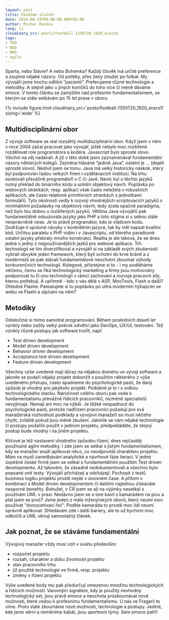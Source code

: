 ```yaml
---
layout: post
title: Fandíme slušně!
date: 2019-08-19T09:00:00.000+02:00
author: Michal Maněna
lang: cz
cloudinary_src: posts/football-1350720_1920_eracx5
tags:
- TDD
- BDD
- MDD
- agile
---
```


Sparta, nebo Slávie? A nebo Bohemka? Každý člověk má určité preference a zaujímá nějaké názory.
Od politiky, přes ženy (muže) po fotbal. My vývojáři jsme trochu odlišní “pacienti”.
Preferujeme různé technologie a metodiky. A stejně jako u jiných koníčků do toho více či méně dáváme emoce.
V tomto článku se zamýšlím nad profesním fundamentalismem, se kterým se stále setkávám po 15 let praxe v oboru.

{% include figure.html cloudinary_src='posts/football-1350720_1920_eracx5' sizing='wide' %}

## Multidisciplinární obor

Z vývoje software se stal rozsáhlý multidisciplinární obor. Když jsem v něm v roce 2004 začal pracovat jako vývojář, ještě nebylo moc rozšířené rozdělovat role programátora a kodéra.
Javascript bylo sprosté slovo. Všichni na něj nadávali. A již v této době jsem zaznamenával fundamentální názory některých kolegů.
Zejména hlásáné “jedině Java”, ostatní je … (doplň sprosté slovo). Nedivil jsem se tomu. Java má velký historicky náskok, který byl podporován řadou velkých firem i vzdělávacích institucí.
Na trhu existovali převážně programátoři v C či Javě. Navíc byl u těchto jazyků nutný překlad do binárního kódu a solidní objektový návrh.
Poptávka po webových stránkách, resp. aplikací však často neležela v robustních aplikacích, ale často relativně primitivních stránkách s jednotkami formulářů.
Tyto okolnosti vedly k rozvoji vhodnějších scriptovacích jazyků s minimálními požadavky na objektový návrh, tedy zcela opačné paradigma, než bylo tou dobou u rozšířených jazyků.
Většina Java vývojářů pak fundamentálně odsuzovala jazyky jako PHP a toto stigma si s sebou stále neoprávněně nese. Je to právě programátor, kdo je vládcem kódu. Dodržuje-li správné návyky v konkrétním jazyce, tak by měl napsat kvalitní kód.
Určitou paralelu s PHP vidím i v Javascriptu, od kterého paradoxně ostatní jazyky přebraly mnoho konstrukcí.
Realita je ale taková, že se dnes jedná o jedny z nejpoužívanějších jazků pro webové aplikace.
Trh technologií se tím diverzifikoval a vývojáři si na základě svých zkušeností vybrali obvykle jeden framework, který byli ochotni do krve bránit a z modernistů se pak stávali fundamentálové neochotni zkoumat výhody konkurenčních technologií.
Kolegové, přiznejme si to - i my podléháme něčemu, čemu se říká technologický marketing a firmy jsou motivovány podporovat tu či onu technologii v rámci zachování a rozvoje pracovní síly, kterou potřebují.
A upřímně - kdo z vás dělá v ASP, MooTools, Flash a další? Ohledně Flashe: Pamatujete si tu poptávku po ultra moderním hýbajícím se webu ve Flashi a ulpívání na něm?

## Metodiky

Odskočme si mimo samotné programování. Během posledních deseti let vznikly nebo zažily velký pokrok odvětví jako DevOps, UX/UI, testování. Též vznikly různé postupy jak software tvořit, např.

* Test driven development
* Model driven development
* Behavior driven development
* Acceptance test driven development
* Feature driven development

Všechny výše uvedené mají důraz na nějakou doménu ve vývoji software a jakmile se podaří nějaký projekt dokončit s použitím některého z výše uvedeného přístupu, často spadneme do psychologické pasti, že daný způsob je vhodný pro jakýkoliv projekt.
Podobně je to i s volbou technologického stacku.
Náročnost celého oboru pak vede k fundamentalismu převážně řídících pracovníků, nicméně specialistů nevyjímaje.
Nemají ani moc na výběr. Je těžké nespadnout do psychologické pasti, protože nadřízení pracovníci požadují pro svá manažerská rozhodnutí podklady a vývojoví manažeři se musí něčeho chytit, zvláště pokud jsou méně zkušení.
Jakmile se vám nějaké technologie či postupy podařilo použít v jednom projektu, předpokládáte, že stejný postup bude vhodný i na jiném projektu.

Klíčové je též nastavení vhodného způsobu řízení, dnes nejčastěji používané agilní metodiky. I zde jsem se setkal s jistým fundamentalismem, kdy se manažer snaží aplikovat něco, co neodpovídá charakteru projektu.
Mám na mysli zanedbávání analytické a návrhové fáze iterací. V jedné úspěšné české firmě jsem se setkal s fundamentálním použitím Test driven developmentu.
Až takovém, že zásadně nedokumentovali a všechno bylo popsané unit testy. Vývojáři přicházejí a odcházejí. Pochopit z testů business logiku projektu prostě nejde v únosném čase.
A přitom v kombinaci s Model driven developmentem či dalšími najednou získáváte nesporné benefity.
Bohužel, v ČR jsem se až na výjímky nesetkal s používám UML v praxi. Nedávno jsem se o tom bavil s kamarádem na pivu a ptal jsem se proč? Jsme jeden z mála inženýrských oborů, který neumí moc používat "dorozumívací řeč".
Podkle kamaráda to prostě moc lidí neumí správně aplikovat. Shledávám zde i další bariery, ale to už bychom moc odbočili a UML věnuji samostatný článek.

## Jak poznat, že se stáváme fundamentální

Vývojový manažer vždy musí vzít v úvahu především:

* rozpočet projektu
* rozsah, charakter a dobu životnosti projektu
* stav pracovního trhu
* již použité technologie ve firmě, resp. projektu
* změny v řízení projektu

Výše uvedené body mu pak předurčují omezenou množinu technologických a řídících možností.
Varovným signálem, kdy je použitý nevhodný technologický set, jsou právě emoce a neochota prozkoumávat nové možnosti, které vedou k profesnímu fundamentalismu.
U nás ve Fragarii to víme. Proto stále zkoumáme nové možnosti, technologie a postupy. Jediné, kde jsme věrní a neměníme kabát, jsou sportovní týmy. Sem emoce patří!






